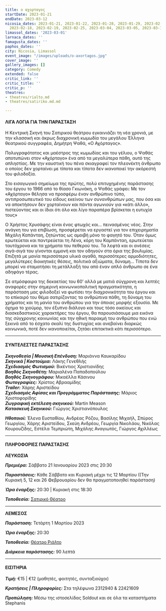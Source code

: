 ```yaml
---
title: ο αχορταγος
startDate: 2023-01-21
endDate: 2023-03-12
nicosia_dates: 2023-01-21, 2023-01-22, 2023-01-28, 2023-01-29, 2023-02-04, 2023-02-11,
  2023-02-18, 2023-02-19, 2023-02-25, 2023-03-04, 2023-03-05, 2023-03-11, 2023-03-12
limassol_dates: '2023-03-01'
larnaca_dates: ''
famagusta_dates: ''
paphos_dates: ''
city: Nicosia, Limassol
event_image: "/images/uploads/o-axortagos.jpg"
cover_image: ''
gallery_images: []
category: Comedy
extended: false
critic_link: ''
critic_title: ''
critic_p: ''
theatres:
- theatres/rialto.md
- theatres/satiriko.md.md

---
```

#### ΛΙΓΑ ΛΟΓΙΑ ΓΙΑ ΤΗΝ ΠΑΡΑΣΤΑΣΗ

Η Κεντρική Σκηνή του Σατιρικού θεάτρου εγκαινιάζει τη νέα χρονιά, με την κλασσική και άκρως διαχρονική κωμωδία του μεγάλου Έλληνα θεατρικού συγγραφέα, Δημήτρη Ψαθά, «Ο Αχόρταγος».

Πολυγραφότατος και μαέστρος της κωμωδίας και του γέλιου, ο Ψαθάς αποτυπώνει στον «Αχόρταγο» ένα από τα μεγαλύτερα πάθη, αυτό της απληστίας. Με την καυστική του πένα σκιαγραφεί τον πλεονέκτη άνθρωπο ο οποίος δεν χορταίνει με τίποτα και τίποτα δεν ικανοποιεί την ακόρεστή του φιλοδοξία.

Στο εισαγωγικό σημείωμα της πρώτης, πολύ επιτυχημένης παράστασης του έργου το 1966 από το θίασο Γκιωνάκη, ο Ψαθάς γράφει: Με τον «Αχόρταγο» θέλησα να προσφέρω έναν ανθρώπινο τύπο, αντιπροσωπευτικό του είδους εκείνου των συνανθρώπων μας, που όσα και να αποκτήσουν δεν χορταίνουν και πάντα αγωνιούν για «κάτι άλλο», πιστεύοντας και οι ίδιοι ότι όλο και λίγο παραπέρα βρίσκεται η ευτυχία τους»

Ο Χρήστος Χρυσάφης είναι ένας φτωχός και... πεινασμένος νέος. Στην ανάγκη του για επιβίωση, προσφέρεται να εργαστεί για τον επιχειρηματία Μιχάλη Καπάνταη, ζητώντας ως αμοιβή μόνο το φαγητό του. Όταν όμως ερωτεύεται και παντρεύεται τη Λένα, κόρη του Καμπάνταη, ερωτεύεται ταυτόχρονα και τα χρήματα του πεθερού του. Τα λεφτά και οι ανέσεις σιγά-σιγά του γίνονται εμμονή και τον οδηγούν στα όρια της βουλιμίας. Επιζητά με μανία περισσότερα υλικά αγαθά, περισσότερες αρμοδιότητες, μεγαλύτερες διοικητικές θέσεις, πολιτικά αξιώματα, δύναμη... Τίποτα δεν μπορεί να σταματήσει τη μετάλλαξή του από έναν απλό άνθρωπο σε ένα αδηφάγο τέρας.

Σε ατμόσφαιρα της δεκαετίας του 60’ αλλά με ματιά σύγχρονη και λεπτές αναφορές στην σημερινή κοινωνικοπολιτική πραγματικότητα, η παράσταση μας φιλοδοξεί να φωτίσει την διαχρονικότητα του έργου και το επίκαιρό του θέμα σατιρίζοντας τα ανθρώπινα πάθη, τη δύναμη του χρήματος και τη μανία του ανθρώπου για την όποιας μορφής εξουσία. Με όχημα το χιούμορ, τον έξυπνο διάλογο και τους τόσο οικείους και διασκεδαστικούς χαρακτήρες του έργου, θα παρουσιάσουμε μια εικόνα της σύγχρονης κοινωνίας και την ηθική παρακμή του ανθρώπου που ενώ ξεκινά από το έσχατο σκαλί της δυστυχίας και ανεβαίνει διαρκώς κοινωνικά, ποτέ δεν ικανοποιείται, ζητάει επιτακτικά κάτι περισσότερο.

***

#### ΣΥΝΤΕΛΕΣΤΕΣ ΠΑΡΑΣΤΑΣΗΣ

**_Σκηνοθεσία | Μουσική Επένδυση:_** Μαριάννα Καυκαρίδου  
**_Σκηνικά | Κοστούμια:_** Λάκης Γενεθλής  
**_Σχεδιασμός Φωτισμού:_** Βικέντιος Χριστιανίδης  
**_Βοηθός Σκηνοθέτη:_** Μαριαλένα Παπαδοπούλου  
**_Βοηθός Σκηνογράφου:_** Μικαέλλα Κάσινου  
**_Φωτογραφίες:_** Χρίστος Αβρααμίδης  
**_Τrailer:_** Χάρης Αριστείδου  
**_Σχεδιασμός Αφίσας και Προγράμματος Παράστασης:_** Μάριος Χριστοφορίδης  
**_Ζωγραφική εκτέλεση σκηνικού:_** Martin Meason  
**_Κατασκευή Σκηνικού:_** Γιώργος Χριστιανόπουλος

**_Ηθοποιοί:_** Έλενα Ευσταθίου, Ανδρέας Ρόζου, Βασίλης Μιχαήλ, Σπύρος Γεωργίου, Χάρης Αριστείδου, Σκεύη Ανδρέου, Γεωργία Νικολάου, Νικόλας Κουρουζίδης, Εστέλα Τεμπριώτη, Μιχάλης Αναγιωτός, Γιώργος Αχιλλέως

***

#### ΠΛΗΡΟΦΟΡΙΕΣ ΠΑΡΑΣΤΑΣΗΣ

**ΛΕΥΚΩΣΙΑ**

**_Πρεμιέρα:_** Σάββατο 21 Ιανουαρίου 2023 στις 20:30

**_Παραστάσεις:_** Κάθε Σάββατο και Κυριακή μέχρι τις 12 Μαρτίου ((Την Κυριακή 5, 12 και 26 Φεβρουαρίου δεν θα πραγματοποιηθεί παράσταση)

**_Ώρα έναρξης:_** 20:30 | Κυριακή στις 18:30

**_Τοποθεσία:_** [Σατιρικό Θέατρο](?#map)

***

**ΛΕΜΕΣΟΣ**

**_Παράσταση:_** Τετάρτη 1 Μαρτίου 2023

**_Ώρα έναρξης:_** 20:30

**_Τοποθεσία:_** [Θέατρο Ριάλτο](?#map)

**_Διάρκεια παράστασης:_** 90 λεπτά

***

#### ΕΙΣΙΤΗΡΙΑ

**_Τιμή:_** €15 | €12 (μαθητές, φοιτητές, συνταξιούχοι)

**_Κρατήσεις | Πληροφορίες:_** Στα τηλέφωνα 2312940 & 22421609

**_Προπώληση:_** Μέσω της ιστοσελίδας Soldout και σε όλα τα καταστήματα Stephanis